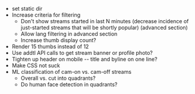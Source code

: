 * set static dir
* Increase criteria for filtering
  * Don't show streams started in last N minutes (decrease incidence of just-started streams that will be shortly popular) (advanced section)
  * Allow lang filtering in advanced section
  * Increase thumb display count?
* Render 15 thumbs instead of 12
* Use addtl API calls to get stream banner or profile photo?
* Tighten up header on mobile -- title and byline on one line?
* Make CSS not suck
* ML classification of cam-on vs. cam-off streams
  * Overall vs. cut into quadrants?
  * Do human face detection in quadrants?
